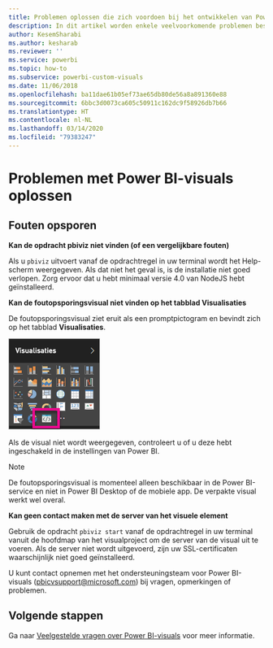 ```yaml
---
title: Problemen oplossen die zich voordoen bij het ontwikkelen van Power BI-visuals
description: In dit artikel worden enkele veelvoorkomende problemen besproken die kunnen optreden tijdens de ontwikkeling van een aangepaste visual voor Power BI.
author: KesemSharabi
ms.author: kesharab
ms.reviewer: ''
ms.service: powerbi
ms.topic: how-to
ms.subservice: powerbi-custom-visuals
ms.date: 11/06/2018
ms.openlocfilehash: ba11dae61b05ef73ae65db80de56a8a891360e88
ms.sourcegitcommit: 6bbc3d0073ca605c50911c162dc9f58926db7b66
ms.translationtype: HT
ms.contentlocale: nl-NL
ms.lasthandoff: 03/14/2020
ms.locfileid: "79383247"
---
```

# <a name="troubleshoot-power-bi-visuals"></a>Problemen met Power BI-visuals oplossen

## <a name="debug"></a>Fouten opsporen

**Kan de opdracht pbiviz niet vinden (of een vergelijkbare fouten)**

Als u `pbiviz` uitvoert vanaf de opdrachtregel in uw terminal wordt het Help-scherm weergegeven. Als dat niet het geval is, is de installatie niet goed verlopen. Zorg ervoor dat u hebt minimaal versie 4.0 van NodeJS hebt geïnstalleerd.

**Kan de foutopsporingsvisual niet vinden op het tabblad Visualisaties**

De foutopsporingsvisual ziet eruit als een promptpictogram en bevindt zich op het tabblad **Visualisaties**.

![Selectie van visual](media/power-bi-custom-visuals-troubleshoot/powerbi-developer-visual-selection.png)

Als de visual niet wordt weergegeven, controleert u of u deze hebt ingeschakeld in de instellingen van Power BI.

> [!NOTE]
> De foutopsporingsvisual is momenteel alleen beschikbaar in de Power BI-service en niet in Power BI Desktop of de mobiele app. De verpakte visual werkt wel overal.

**Kan geen contact maken met de server van het visuele element**

Gebruik de opdracht `pbiviz start` vanaf de opdrachtregel in uw terminal vanuit de hoofdmap van het visualproject om de server van de visual uit te voeren. Als de server niet wordt uitgevoerd, zijn uw SSL-certificaten waarschijnlijk niet goed geïnstalleerd.

U kunt contact opnemen met het ondersteuningsteam voor Power BI-visuals (pbicvsupport@microsoft.com) bij vragen, opmerkingen of problemen.

## <a name="next-steps"></a>Volgende stappen

Ga naar [Veelgestelde vragen over Power BI-visuals](power-bi-custom-visuals-faq.md#organizational-power-bi-visuals) voor meer informatie.